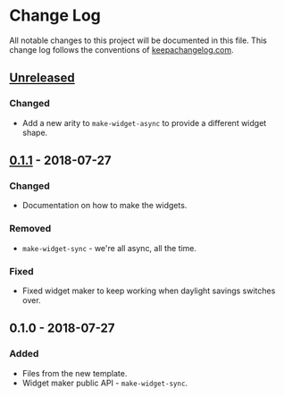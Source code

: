 # Change Log
All notable changes to this project will be documented in this file. This change log follows the conventions of [keepachangelog.com](http://keepachangelog.com/).

## [Unreleased]
### Changed
- Add a new arity to `make-widget-async` to provide a different widget shape.

## [0.1.1] - 2018-07-27
### Changed
- Documentation on how to make the widgets.

### Removed
- `make-widget-sync` - we're all async, all the time.

### Fixed
- Fixed widget maker to keep working when daylight savings switches over.

## 0.1.0 - 2018-07-27
### Added
- Files from the new template.
- Widget maker public API - `make-widget-sync`.

[Unreleased]: https://github.com/your-name/desktop-page/compare/0.1.1...HEAD
[0.1.1]: https://github.com/your-name/desktop-page/compare/0.1.0...0.1.1
